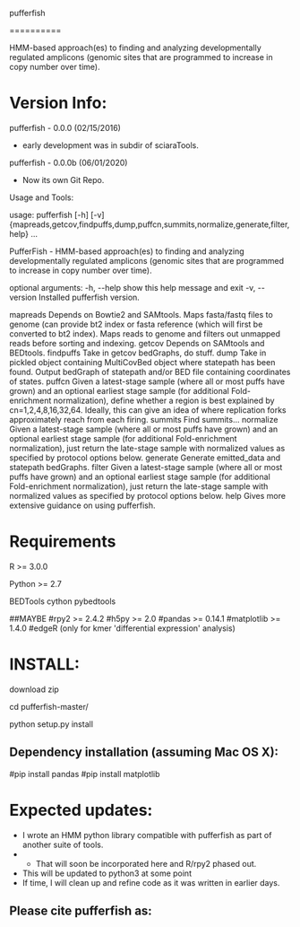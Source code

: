 pufferfish

==========

HMM-based approach(es) to finding and analyzing developmentally regulated amplicons (genomic sites that are programmed to increase in copy number over time).


Version Info:
============
pufferfish - 0.0.0 (02/15/2016)

- early development was in subdir of sciaraTools.

pufferfish - 0.0.0b (06/01/2020)

- Now its own Git Repo.



Usage and Tools:

usage: pufferfish [-h] [-v]
                  {mapreads,getcov,findpuffs,dump,puffcn,summits,normalize,generate,filter,help}
                  ...

 PufferFish - HMM-based approach(es) to finding and analyzing developmentally regulated amplicons (genomic sites that are programmed to increase in copy number over time).

optional arguments:
  -h, --help            show this help message and exit
  -v, --version         Installed pufferfish version.

[sub-commands]:
  {mapreads,getcov,findpuffs,dump,puffcn,summits,normalize,generate,filter,help}
    mapreads            Depends on Bowtie2 and SAMtools.
                        Maps fasta/fastq files to genome (can provide bt2 index or fasta reference (which will first be converted to bt2 index).
                        Maps reads to genome and filters out unmapped reads before sorting and indexing.
    getcov               Depends on SAMtools and BEDtools.
    findpuffs           Take in getcov bedGraphs, do stuff.
    dump                 Take in pickled object containing MultiCovBed object where statepath has been found.
                        Output bedGraph of statepath and/or BED file containing coordinates of states.
    puffcn              Given a latest-stage sample (where all or most puffs have grown) and an optional earliest stage sample
                        (for additional Fold-enrichment normalization), define whether a region is best explained by cn=1,2,4,8,16,32,64.
                        Ideally, this can give an idea of where replication forks approximately reach from each firing.
    summits              Find summits...
    normalize           Given a latest-stage sample (where all or most puffs have grown) and an optional earliest stage sample
                        (for additional Fold-enrichment normalization), just return the late-stage sample with normalized values as specified by protocol options below.
    generate            Generate emitted_data and statepath bedGraphs.
    filter              Given a latest-stage sample (where all or most puffs have grown) and an optional earliest stage sample
                            (for additional Fold-enrichment normalization), just return the late-stage sample with normalized values as specified by protocol options below.
    help                 Gives more extensive guidance on using pufferfish.





Requirements
==========

R >= 3.0.0

Python >= 2.7

BEDTools
cython
pybedtools

##MAYBE
#rpy2 >= 2.4.2
#h5py >= 2.0
#pandas >= 0.14.1
#matplotlib >= 1.4.0
#edgeR (only for kmer 'differential expression' analysis)


INSTALL:
=======
download zip

cd pufferfish-master/

python setup.py install


Dependency installation (assuming Mac OS X):
-------------------------------------------
#pip install pandas
#pip install matplotlib



Expected updates:
================
- I wrote an HMM python library compatible with pufferfish as part of another suite of tools.
- - That will soon be incorporated here and R/rpy2 phased out.
- This will be updated to python3 at some point
- If time, I will clean up and refine code as it was written in earlier days.



Please cite pufferfish as:
-------------------------------------------
